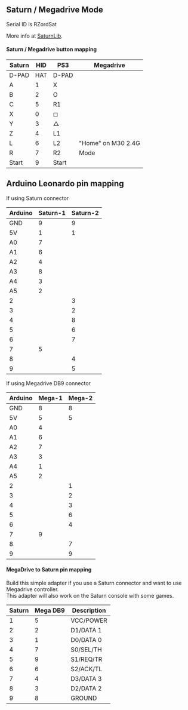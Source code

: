 ## Saturn / Megadrive Mode

Serial ID is RZordSat

More info at [SaturnLib](https://github.com/sonik-br/SaturnLib).

#### Saturn / Megadrive button mapping

| Saturn | HID | PS3     | Megadrive          |
|--------|-----|---------|--------------------|
| D-PAD  | HAT | D-PAD   |                    |
| A      | 1   | X       |                    |
| B      | 2   | O       |                    |
| C      | 5   | R1      |                    |
| X      | 0   | &#9723; |                    |
| Y      | 3   | &#9651; |                    |
| Z      | 4   | L1      |                    |
| L      | 6   | L2      | "Home" on M30 2.4G |
| R      | 7   | R2      | Mode               |
| Start  | 9   | Start   |                    |


## Arduino Leonardo pin mapping

If using Saturn connector

| Arduino     | Saturn-1 | Saturn-2 |
|-------------|----------|----------|
| GND         | 9        | 9        |
| 5V          | 1        | 1        |
| A0          | 7        |          |
| A1          | 6        |          |
| A2          | 4        |          |
| A3          | 8        |          |
| A4          | 3        |          |
| A5          | 2        |          |
| 2           |          | 3        |
| 3           |          | 2        |
| 4           |          | 8        |
| 5           |          | 6        |
| 6           |          | 7        |
| 7           | 5        |          |
| 8           |          | 4        |
| 9           |          | 5        |

If using Megadrive DB9 connector

| Arduino     | Mega-1   | Mega-2   |
|-------------|----------|----------|
| GND         | 8        | 8        |
| 5V          | 5        | 5        |
| A0          | 4        |          |
| A1          | 6        |          |
| A2          | 7        |          |
| A3          | 3        |          |
| A4          | 1        |          |
| A5          | 2        |          |
| 2           |          | 1        |
| 3           |          | 2        |
| 4           |          | 3        |
| 5           |          | 6        |
| 6           |          | 4        |
| 7           | 9        |          |
| 8           |          | 7        |
| 9           |          | 9        |


#### MegaDrive to Saturn pin mapping

Build this simple adapter if you use a Saturn connector and want to use Megadrive controller.<br/>
This adapter will also work on the Saturn console with some games.

| Saturn  | Mega DB9 | Description |
|---------|----------|-------------|
| 1       | 5        | VCC/POWER   |
| 2       | 2        | D1/DATA 1   |
| 3       | 1        | D0/DATA 0   |
| 4       | 7        | S0/SEL/TH   |
| 5       | 9        | S1/REQ/TR   |
| 6       | 6        | S2/ACK/TL   |
| 7       | 4        | D3/DATA 3   |
| 8       | 3        | D2/DATA 2   |
| 9       | 8        | GROUND      |